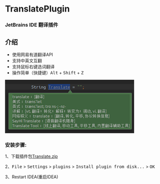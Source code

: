TranslatePlugin
===============

### JetBrains IDE 翻译插件

介绍
---
- 使用网易有道翻译API
- 支持中英文互翻
- 支持鼠标右键选词翻译
- 操作简单（快捷键）<kbd>Alt</kbd> + <kbd>Shift</kbd> + <kbd>Z</kbd>

![screenshots](./images/translate.jpg)


### 安装步骤:

1、下载插件包[Translate.zip](https://raw.githubusercontent.com/ZoolYe/Translate/master/translate-0.1.zip)

2、<kbd>File</kbd> > <kbd>Settings</kbd> > <kbd>plugins</kbd> > <kbd>Install plugin from disk...</kbd> > <kbd> OK</kbd>

3、Restart IDEA(重启IDEA)